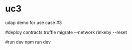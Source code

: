# uc3
udap demo for use case #3

#deploy contracts
truffle migrate --network rinkeby --reset 

#run dev
npm run dev
